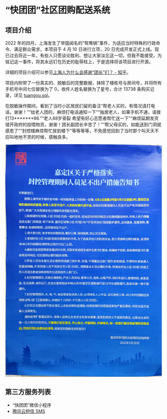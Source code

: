 “快团团”社区团购配送系统
===============

## 项目介绍

2022 年的四月，上海发生了举国闻名的“鸳鸯锅”事件，为适应当时特殊的行政命令、满足群众需求，本项目于 4 月 10 日进行立项，20 日完成开发正式上线。现已过去将近一年，有些人只愿谈论胜利、想让大家淡忘这一切，但我不能接受。为铭记这一事件，将其永远钉在历史的耻辱柱上，于是选择将该项目进行开源。

详细的项目介绍可以参见[上海人为什么会感谢“团长”们？ - 知乎](https://www.zhihu.com/question/535998806/answer/2514997862)。

项目内附带了一份真实的、脱敏后的完整数据，抹除了楼栋号与房间号，并将所有手机号中间七位替换为了 0，收件人姓名替换为了星号，合计 13738 条购买记录，详见 [tuangou.sql](tuangou.sql)。

在脱敏操作期间，看到了当时小区居民们留的备注“帮老人买的，有情况请打电话。谢谢！”“给老人团的，麻烦打电话通知一下”“独居老人，如果手机不通，请拨打13*******86.”“老人88岁骨裂 希望有好心志愿者帮忙送一下”“麻烦延期发货错开政府的投喂物资，谢谢！团长副团长辛苦了！”“帮父母买的，如能送到门洞就感恩了”“封控楼麻烦帮忙放到楼下”等等等等，不免感觉回到了当时那个叫天天不应叫地地不灵的时候，感触良多。

![2023_03_11 23_35 Office Lens.jpg](https://github.com/jshensh/Shanghai_2022_LOCKDOWN_Community_Delivery_System/blob/master/2023_03_11%2023_35%20Office%20Lens.jpg)

## 第三方服务列表

- “快团团”微信小程序
- [腾讯云短信 SMS](https://cloud.tencent.com/product/sms)
